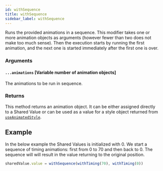 ```yaml
---
id: withSequence
title: withSequence
sidebar_label: withSequence
---
```


Runs the provided animations in a sequence.
This modifier takes one or more animation objects as arguments (however fewer than two does not make too much sense).
Then the execution starts by running the first animation, and the next one is started immediately after the first one is over.

### Arguments

#### `...animations` [Variable number of animation objects]

The animations to be run in sequence.

### Returns

This method returns an animation object. It can be either assigned directly to a Shared Value or can be used as a value for a style object returned from [`useAnimatedStyle`](../hooks/useAnimatedStyle).

## Example

In the below example the Shared Values is initialized with 0.
We start a sequence of timing animations: first from 0 to 70 and then back to 0.
The sequence will will result in the value returning to the original position.

```js
sharedValue.value = withSequence(withTiming(70), withTiming(0))
```


